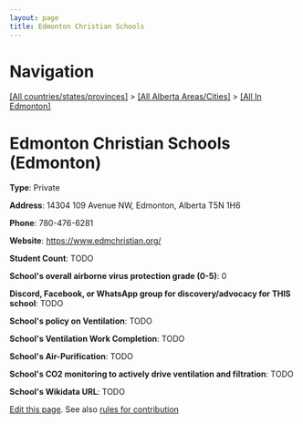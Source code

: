 ```yaml
---
layout: page
title: Edmonton Christian Schools
---
```

# Navigation

[[All countries/states/provinces]](../../..) > [[All Alberta Areas/Cities]](../..) > [[All In Edmonton]](..)

# Edmonton Christian Schools (Edmonton)

**Type**: Private

**Address**: 14304 109 Avenue NW, Edmonton, Alberta T5N 1H6

**Phone**: 780-476-6281

**Website**: <https://www.edmchristian.org/>

**Student Count**: TODO

**School's overall airborne virus protection grade (0-5)**: 0

**Discord, Facebook, or WhatsApp group for discovery/advocacy for THIS school**: TODO

**School's policy on Ventilation**: TODO

**School's Ventilation Work Completion**: TODO

**School's Air-Purification**: TODO

**School's CO2 monitoring to actively drive ventilation and filtration**: TODO

**School's Wikidata URL**: TODO


[Edit this page](https://github.com/ventilate-schools/AB/edit/main/./Edmonton/Edmonton_Christian_Schools.md). See also [rules for contribution](../../../contribution-rules/)